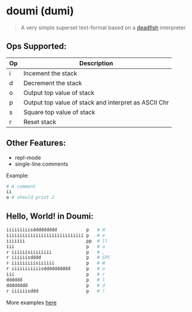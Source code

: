 # doumi (dumi)

> A very simple superset text-format based on a [deadfish](https://esolangs.org/wiki/Deadfish) interpreter

Ops Supported:
---

| Op | Description |
|----|-------------|
| i  | Incement the stack    |
| d  | Decrement the stack   |
| o  | Output top value of stack      |
| p  | Output top value of stack and interpret as ASCII Chr      |
| s  | Square top value of stack      |
| r  | Reset stack       |


Other Features:
---
- repl-mode
- single-line comments

Example:
```bash
# A comment
ii
o # should print 2
```


Hello, World! in Doumi:
---

```bash
iiiiiiiiisddddddddd           p   # H
iiiiiiiiiiiiiiiiiiiiiiiiiiiii p   # e
iiiiiii                       pp  # ll
iii                           p   # o
r iiiiiisiiiiiiii             p   # ,
r iiiiiisdddd                 p   # SPC
r iiiiiiiiisiiiiii            p   # W
r iiiiiiiiiiisdddddddddd      p   # o
iii                           p   # r
dddddd                        p   # l
dddddddd                      p   # d
r iiiiiisddd                  p   # !
```


More examples [here](./testprograms)

